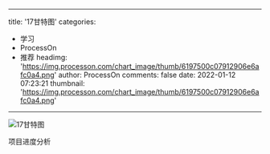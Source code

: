 
---
title: '17甘特图'
categories: 
 - 学习
 - ProcessOn
 - 推荐
headimg: 'https://img.processon.com/chart_image/thumb/6197500c07912906e6afc0a4.png'
author: ProcessOn
comments: false
date: 2022-01-12 07:23:21
thumbnail: 'https://img.processon.com/chart_image/thumb/6197500c07912906e6afc0a4.png'
---

<div>   
<img class="thumb" alt="17甘特图" src="https://img.processon.com/chart_image/thumb/6197500c07912906e6afc0a4.png" referrerpolicy="no-referrer">
<p>项目进度分析</p>  
</div>
            